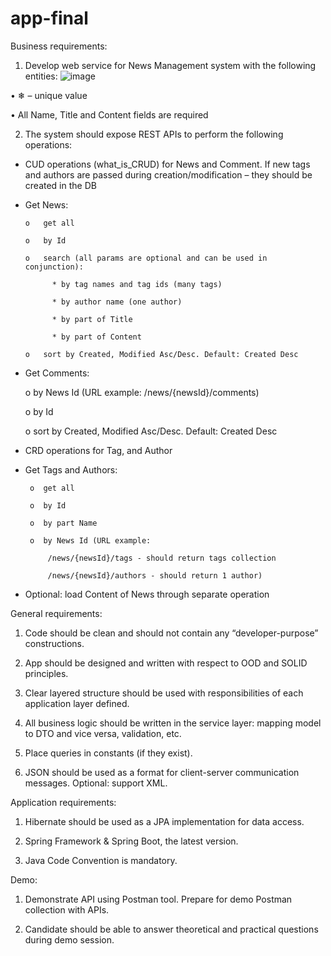 # app-final
Business requirements: 
 1. Develop web service for News Management system with the following entities: 
 ![image](https://user-images.githubusercontent.com/111504102/193266878-e94eafb1-313f-4b9e-9854-f5bc9aa21493.png)

•	❄ – unique value

•	All Name, Title and Content fields are required

2. The system should expose REST APIs to perform the following operations:

-	CUD operations (what_is_CRUD) for News and Comment. If new tags and authors are passed during creation/modification – they should be created in the DB

-	Get News:

        o	get all

        o	by Id

        o	search (all params are optional and can be used in conjunction):
   
              *	by tag names and tag ids (many tags)
      
              *	by author name (one author)
      
              *	by part of Title 
      
              *	by part of Content

        o	sort by Created, Modified Asc/Desc. Default: Created Desc
   
   -	Get Comments:

         o	by News Id (URL example: /news/{newsId}/comments)

         o	by Id

         o	sort by Created, Modified Asc/Desc. Default: Created Desc

-	CRD operations for Tag, and Author

-	Get Tags and Authors:

         o	get all

         o	by Id

         o	by part Name

         o	by News Id (URL example:

             /news/{newsId}/tags - should return tags collection
     
             /news/{newsId}/authors - should return 1 author)


-	Optional:  load Content of News through separate operation


General requirements:

1. Code should be clean and should not contain any “developer-purpose” constructions.

2. App should be designed and written with respect to OOD and SOLID principles.

3. Clear layered structure should be used with responsibilities of each application layer defined.

4. All business logic should be written in the service layer: mapping model to DTO and vice versa, validation, etc.

5. Place queries in constants (if they exist).

6. JSON should be used as a format for client-server communication messages. Optional: support XML.

Application requirements:


1. Hibernate should be used as a JPA implementation for data access.

2. Spring Framework & Spring Boot, the latest version.

3. Java Code Convention is mandatory.


Demo:

1. Demonstrate API using Postman tool. Prepare for demo Postman collection with APIs.

2. Candidate should be able to answer theoretical and practical questions during demo session.

